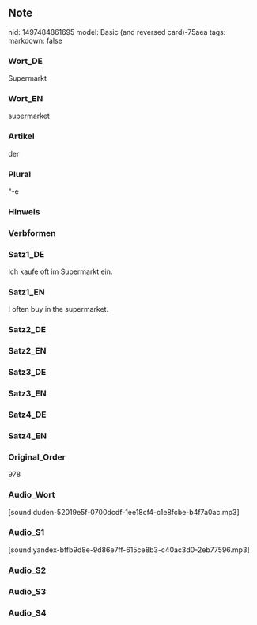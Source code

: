 ## Note
nid: 1497484861695
model: Basic (and reversed card)-75aea
tags: 
markdown: false

### Wort_DE
Supermarkt

### Wort_EN
supermarket

### Artikel
der

### Plural
"-e

### Hinweis


### Verbformen


### Satz1_DE
Ich kaufe oft im Supermarkt ein.

### Satz1_EN
I often buy in the supermarket.

### Satz2_DE


### Satz2_EN


### Satz3_DE


### Satz3_EN


### Satz4_DE


### Satz4_EN


### Original_Order
978

### Audio_Wort
[sound:duden-52019e5f-0700dcdf-1ee18cf4-c1e8fcbe-b4f7a0ac.mp3]

### Audio_S1
[sound:yandex-bffb9d8e-9d86e7ff-615ce8b3-c40ac3d0-2eb77596.mp3]

### Audio_S2


### Audio_S3


### Audio_S4

